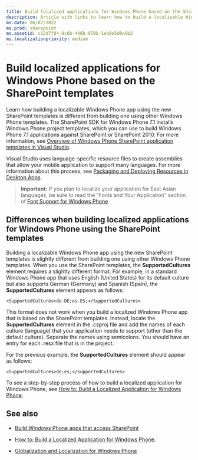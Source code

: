 ```yaml
---
title: Build localized applications for Windows Phone based on the SharePoint templates
description: Article with links to learn how to build a localizable Windows Phone app using SharePoint templates.
ms.date: 06/07/2022
ms.prod: sharepoint
ms.assetid: c12d7fd4-8c6b-446b-970b-1eb0e5d0a9b2
ms.localizationpriority: medium
---
```



# Build localized applications for Windows Phone based on the SharePoint templates
Learn how building a localizable Windows Phone app using the new SharePoint templates is different from building one using other Windows Phone templates.
The SharePoint SDK for Windows Phone 7.1 installs Windows Phone project templates, which you can use to build Windows Phone 7.1 applications against SharePoint or SharePoint 2010. For more information, see  [Overview of Windows Phone SharePoint application templates in Visual Studio](overview-of-windows-phone-sharepoint-application-templates-in-visual-studio.md). 
  
    
    

Visual Studio uses language-specific resource files to create assemblies that allow your mobile application to support many languages. For more information about this process, see  [Packaging and Deploying Resources in Desktop Apps](https://msdn.microsoft.com/library/b224d7c0-35f8-4e82-a705-dd76795e8d16%28Office.15%29.aspx).
> **Important:**
> If you plan to localize your application for East Asian languages, be sure to read the "Fonts and Your Application" section of  [Font Support for Windows Phone](https://msdn.microsoft.com/library/b0d855ad-3fd2-4872-9a88-7f5d0a270ff9%28Office.15%29.aspx)
  
    
    


## Differences when building localized applications for Windows Phone using the SharePoint templates

Building a localizable Windows Phone app using the new SharePoint templates is slightly different from building one using other Windows Phone templates. When you use the SharePoint templates, the **SupportedCultures** element requires a slightly different format. For example, in a standard Windows Phone app that uses English (United States) for its default culture but also supports German (Germany) and Spanish (Spain), the **SupportedCultures** element appears as follows:
  
    
    
 `<SupportedCultures>de-DE;es-ES;</SupportedCultures>`
  
    
    
This format does not work when you build a localized Windows Phone app that is based on the SharePoint templates. Instead, locate the **SupportedCultures** element in the .csproj file and add the names of each culture (language) that your application needs to support (other than the default culture). Separate the names using semicolons. You should have an entry for each .resx file that is in the project.
  
    
    
For the previous example, the **SupportedCultures** element should appear as follows:
  
    
    
 `<SupportedCultures>de;es;</SupportedCultures>`
  
    
    
To see a step-by-step process of how to build a localized application for Windows Phone, see  [How to: Build a Localized Application for Windows Phone](https://msdn.microsoft.com/library/9306a6ed-6efb-4f32-b850-d2e508431eeb%28Office.15%29.aspx).
  
    
    

## See also
<a name="bk_addresources"> </a>


-  [Build Windows Phone apps that access SharePoint](build-windows-phone-apps-that-access-sharepoint.md)
    
  
-  [How to: Build a Localized Application for Windows Phone](https://msdn.microsoft.com/library/9306a6ed-6efb-4f32-b850-d2e508431eeb%28Office.15%29.aspx).
    
  
-  [Globalization and Localization for Windows Phone](https://msdn.microsoft.com/library/e82118a4-6247-4d75-a16f-749677349be4%28Office.15%29.aspx)
    
  

  
    
    

